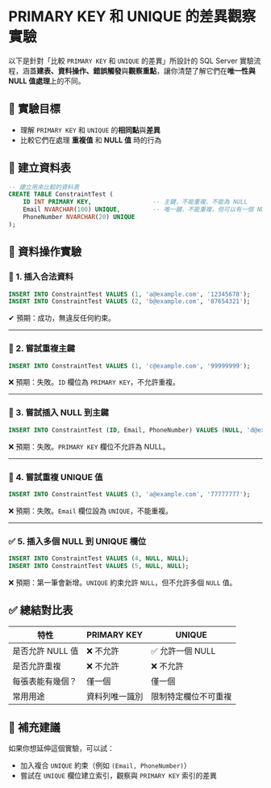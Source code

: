 # PRIMARY KEY 和 UNIQUE 的差異觀察實驗

以下是針對「比較 `PRIMARY KEY` 和 `UNIQUE` 的差異」所設計的 SQL Server 實驗流程，涵蓋**建表、資料操作、錯誤觸發**與**觀察重點**，讓你清楚了解它們在**唯一性與 NULL 值處理**上的不同。

## 🧪 實驗目標

- 理解 `PRIMARY KEY` 和 `UNIQUE` 的**相同點**與**差異**
- 比較它們在處理 **重複值** 和 **NULL 值** 時的行為

## 🧱 建立資料表

```sql
-- 建立用來比較的資料表
CREATE TABLE ConstraintTest (
    ID INT PRIMARY KEY,                 -- 主鍵，不能重複、不能為 NULL
    Email NVARCHAR(100) UNIQUE,         -- 唯一鍵，不能重複，但可以有一個 NULL
    PhoneNumber NVARCHAR(20) UNIQUE
);
```

## 🔄 資料操作實驗

### 🧩 1. 插入合法資料

```sql
INSERT INTO ConstraintTest VALUES (1, 'a@example.com', '12345678');
INSERT INTO ConstraintTest VALUES (2, 'b@example.com', '87654321');
```

✔ 預期：成功，無違反任何約束。

---

### 🚫 2. 嘗試重複主鍵

```sql
INSERT INTO ConstraintTest VALUES (1, 'c@example.com', '99999999');
```

❌ 預期：失敗。`ID` 欄位為 `PRIMARY KEY`，不允許重複。

---

### 🚫 3. 嘗試插入 NULL 到主鍵

```sql
INSERT INTO ConstraintTest (ID, Email, PhoneNumber) VALUES (NULL, 'd@example.com', '11112222');
```

❌ 預期：失敗。`PRIMARY KEY` 欄位不允許為 NULL。

---

### 🚫 4. 嘗試重複 UNIQUE 值

```sql
INSERT INTO ConstraintTest VALUES (3, 'a@example.com', '77777777');
```

❌ 預期：失敗。`Email` 欄位設為 `UNIQUE`，不能重複。

---

### ✅ 5. 插入多個 NULL 到 UNIQUE 欄位

```sql
INSERT INTO ConstraintTest VALUES (4, NULL, NULL);
INSERT INTO ConstraintTest VALUES (5, NULL, NULL);
```

❌ 預期：第一筆會新增。`UNIQUE` 約束允許 `NULL`，但不允許多個 `NULL` 值。

## ✅ 總結對比表

| 特性 | PRIMARY KEY | UNIQUE |
| --- | --- | --- |
| 是否允許 NULL 值 | ❌ 不允許 | ✅ 允許一個 NULL |
| 是否允許重複 | ❌ 不允許 | ❌ 不允許 |
| 每張表能有幾個？ | 僅一個 | 僅一個 |
| 常用用途 | 資料列唯一識別 | 限制特定欄位不可重複 |

## 📌 補充建議

如果你想延伸這個實驗，可以試：

- 加入複合 `UNIQUE` 約束（例如 `(Email, PhoneNumber)`）
- 嘗試在 `UNIQUE` 欄位建立索引，觀察與 `PRIMARY KEY` 索引的差異